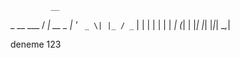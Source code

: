              __       
  _ __ ___  / _| __ _ 
 | '_ ` _ \| |_ / _` |
 | | | | | |  _| (_| |
 |_| |_| |_|_|  \__,_|
                      



deneme 123

